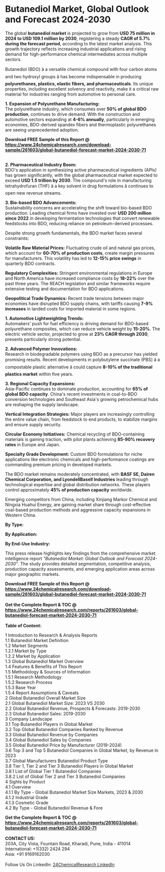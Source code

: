 <h1>Butanediol Market, Global Outlook and Forecast 2024-2030</h1><p>The global <strong>butanediol market</strong> is projected to grow from <strong>USD 75 million in 2024 to USD 109.1 million by 2030</strong>, registering a steady <strong>CAGR of 5.7% during the forecast period</strong>, according to the latest market analysis. This growth trajectory reflects increasing industrial applications and rising demand for high-performance chemical intermediates across multiple sectors.</p><p>Butanediol (BDO) â a versatile chemical compound with four carbon atoms and two hydroxyl groups â has become indispensable in producing <strong>polyurethanes, plastics, elastic fibers, and pharmaceuticals</strong>. Its unique properties, including excellent solvency and reactivity, make it a critical raw material for industries ranging from automotive to personal care.</p><p><strong>1. Expansion of Polyurethane Manufacturing:</strong><br>
The polyurethane industry, which consumes over <strong>50% of global BDO production</strong>, continues to drive demand. With the construction and automotive sectors expanding at <strong>4-6% annually</strong>, particularly in emerging economies, BDO-derived spandex fibers and thermoplastic polyurethanes are seeing unprecedented adoption.</p><div><b>Download FREE Sample of this Report @ 
            <a href="https://www.24chemicalresearch.com/download-sample/261603/global-butanediol-forecast-market-2024-2030-71">
            https://www.24chemicalresearch.com/download-sample/261603/global-butanediol-forecast-market-2024-2030-71</a></b></div><br><p><strong>2. Pharmaceutical Industry Boom:</strong><br>
BDO's application in synthesizing active pharmaceutical ingredients (APIs) has grown significantly, with the global pharmaceutical market expected to exceed <strong>USD 1.5 trillion by 2030</strong>. The compound's role in manufacturing tetrahydrofuran (THF) â a key solvent in drug formulations â continues to open new revenue streams.</p><p><strong>3. Bio-based BDO Advancements:</strong><br>
Sustainability concerns are accelerating the shift toward bio-based BDO production. Leading chemical firms have invested over <strong>USD 200 million since 2022</strong> in developing fermentation technologies that convert renewable feedstocks into BDO, reducing reliance on petroleum-derived processes.</p><p>Despite strong growth fundamentals, the BDO market faces several constraints:</p><p><strong>Volatile Raw Material Prices:</strong> Fluctuating crude oil and natural gas prices, which account for <strong>60-70% of production costs</strong>, create margin pressures for manufacturers. This volatility has led to <strong>12-15% price swings</strong> in quarterly BDO contracts.</p><p><strong>Regulatory Complexities:</strong> Stringent environmental regulations in Europe and North America have increased compliance costs by <strong>18-22%</strong> over the past three years. The REACH legislation and similar frameworks require extensive testing and documentation for BDO applications.</p><p><strong>Geopolitical Trade Dynamics:</strong> Recent trade tensions between major economies have disrupted BDO supply chains, with tariffs causing <strong>7-9% increases</strong> in landed costs for imported material in some regions.</p><p><strong>1. Automotive Lightweighting Trends:</strong><br>
Automakers' push for fuel efficiency is driving demand for BDO-based polyurethane composites, which can reduce vehicle weight by <strong>15-20%</strong>. The electric vehicle sector, projected to grow at <strong>23% CAGR through 2030</strong>, presents particularly strong potential.</p><p><strong>2. Advanced Polymer Innovations:</strong><br>
Research in biodegradable polymers using BDO as a precursor has yielded promising results. Recent developments in polybutylene succinate (PBS) â a compostable plastic alternative â could capture <strong>8-10% of the traditional plastics market</strong> within five years.</p><p><strong>3. Regional Capacity Expansions:</strong><br>
Asia-Pacific continues to dominate production, accounting for <strong>65% of global BDO capacity</strong>. China's recent investments in coal-to-BDO conversion technologies and Southeast Asia's growing petrochemical hubs are reshaping the supply landscape.</p><p><strong>Vertical Integration Strategies:</strong> Major players are increasingly controlling the entire value chain, from feedstock to end products, to stabilize margins and ensure supply security.</p><p><strong>Circular Economy Initiatives:</strong> Chemical recycling of BDO-containing materials is gaining traction, with pilot plants achieving <strong>85-90% recovery rates</strong> in Europe and Japan.</p><p><strong>Specialty Grade Development:</strong> Custom BDO formulations for niche applications like electronic chemicals and high-performance coatings are commanding premium pricing in developed markets.</p><p>The BDO market remains moderately concentrated, with <strong>BASF SE, Dairen Chemical Corporation, and LyondellBasell Industries</strong> leading through technological expertise and global distribution networks. These players control approximately <strong>45% of production capacity</strong> worldwide.</p><p>Emerging competitors from China, including Xinjiang Markor Chemical and Ningxia Huahui Energy, are gaining market share through cost-effective coal-based production methods and aggressive capacity expansions in Western China.</p><p><strong>By Type:</strong></p><p><strong>By Application:</strong></p><p><strong>By End-Use Industry:</strong></p><p>This press release highlights key findings from the comprehensive market intelligence report <em>"Butanediol Market: Global Outlook and Forecast 2024-2030"</em>. The study provides detailed segmentation, competitive analysis, production capacity assessments, and emerging application areas across major geographic markets.</p><div><b>Download FREE Sample of this Report @ 
            <a href="https://www.24chemicalresearch.com/download-sample/261603/global-butanediol-forecast-market-2024-2030-71">
            https://www.24chemicalresearch.com/download-sample/261603/global-butanediol-forecast-market-2024-2030-71</a></b></div><br><div><b>Get the Complete Report & TOC @ 
            <a href="https://www.24chemicalresearch.com/reports/261603/global-butanediol-forecast-market-2024-2030-71">
            https://www.24chemicalresearch.com/reports/261603/global-butanediol-forecast-market-2024-2030-71</a></b></div><br>
            <b>Table of Content:</b><p>1 Introduction to Research & Analysis Reports<br />
    1.1 Butanediol Market Definition<br />
    1.2 Market Segments<br />
        1.2.1 Market by Type<br />
        1.2.2 Market by Application<br />
    1.3 Global Butanediol Market Overview<br />
    1.4 Features & Benefits of This Report<br />
    1.5 Methodology & Sources of Information<br />
        1.5.1 Research Methodology<br />
        1.5.2 Research Process<br />
        1.5.3 Base Year<br />
        1.5.4 Report Assumptions & Caveats<br />
2 Global Butanediol Overall Market Size<br />
    2.1 Global Butanediol Market Size: 2023 VS 2030<br />
    2.2 Global Butanediol Revenue, Prospects & Forecasts: 2019-2030<br />
    2.3 Global Butanediol Sales: 2019-2030<br />
3 Company Landscape<br />
    3.1 Top Butanediol Players in Global Market<br />
    3.2 Top Global Butanediol Companies Ranked by Revenue<br />
    3.3 Global Butanediol Revenue by Companies<br />
    3.4 Global Butanediol Sales by Companies<br />
    3.5 Global Butanediol Price by Manufacturer (2019-2024)<br />
    3.6 Top 3 and Top 5 Butanediol Companies in Global Market, by Revenue in 2023<br />
    3.7 Global Manufacturers Butanediol Product Type<br />
    3.8 Tier 1, Tier 2 and Tier 3 Butanediol Players in Global Market<br />
        3.8.1 List of Global Tier 1 Butanediol Companies<br />
        3.8.2 List of Global Tier 2 and Tier 3 Butanediol Companies<br />
4 Sights by Product<br />
    4.1 Overview<br />
        4.1.1 By Type - Global Butanediol Market Size Markets, 2023 & 2030<br />
        4.1.2 Industrial Grade<br />
        4.1.3 Cosmetic Grade<br />
    4.2 By Type - Global Butanediol Revenue & Fore</p><div><b>Get the Complete Report & TOC @ 
            <a href="https://www.24chemicalresearch.com/reports/261603/global-butanediol-forecast-market-2024-2030-71">
            https://www.24chemicalresearch.com/reports/261603/global-butanediol-forecast-market-2024-2030-71</a></b></div><br><b>CONTACT US:</b><br>
            203A, City Vista, Fountain Road, Kharadi, Pune, India - 411014<br>
            International: +1(332) 2424 294<br>
            Asia: +91 9169162030 <br><br>
            Follow Us On LinkedIn: <a href="https://www.linkedin.com/company/24chemicalresearch/">24ChemicalResearch LinkedIn</a>